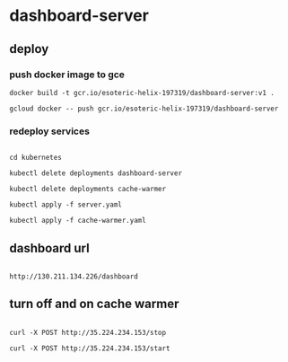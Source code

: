 # dashboard-server

## deploy

### push docker image to gce

```
docker build -t gcr.io/esoteric-helix-197319/dashboard-server:v1 .

gcloud docker -- push gcr.io/esoteric-helix-197319/dashboard-server

```


### redeploy services

```

cd kubernetes

kubectl delete deployments dashboard-server

kubectl delete deployments cache-warmer

kubectl apply -f server.yaml

kubectl apply -f cache-warmer.yaml

```


## dashboard url

```

http://130.211.134.226/dashboard

```

## turn off and on cache warmer

```

curl -X POST http://35.224.234.153/stop

curl -X POST http://35.224.234.153/start

```
